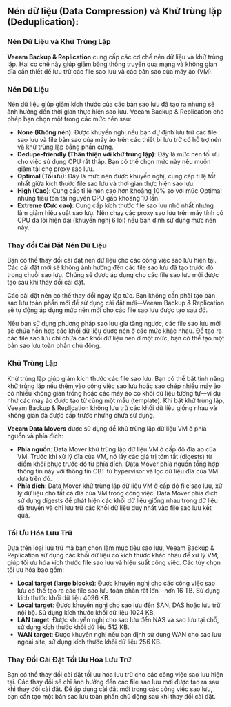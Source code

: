 ## **Nén dữ liệu (Data Compression) và Khử trùng lặp (Deduplication)**:

### Nén Dữ Liệu và Khử Trùng Lặp
**Veeam Backup & Replication** cung cấp các cơ chế nén dữ liệu và khử trùng lặp. Hai cơ chế này giúp giảm băng thông truyền qua mạng và không gian đĩa cần thiết để lưu trữ các file sao lưu và các bản sao của máy ảo (VM).

### Nén Dữ Liệu
Nén dữ liệu giúp giảm kích thước của các bản sao lưu đã tạo ra nhưng sẽ ảnh hưởng đến thời gian thực hiện sao lưu. Veeam Backup & Replication cho phép bạn chọn một trong các mức nén sau:
- **None (Không nén)**: Được khuyến nghị nếu bạn dự định lưu trữ các file sao lưu và file bản sao của máy ảo trên các thiết bị lưu trữ có hỗ trợ nén và khử trùng lặp bằng phần cứng.
- **Dedupe-friendly (Thân thiện với khử trùng lặp)**: Đây là mức nén tối ưu cho việc sử dụng CPU rất thấp. Bạn có thể chọn mức này nếu muốn giảm tải cho proxy sao lưu.
- **Optimal (Tối ưu)**: Đây là mức nén được khuyến nghị, cung cấp tỉ lệ tốt nhất giữa kích thước file sao lưu và thời gian thực hiện sao lưu.
- **High (Cao)**: Cung cấp tỉ lệ nén cao hơn khoảng 10% so với mức Optimal nhưng tiêu tốn tài nguyên CPU gấp khoảng 10 lần.
- **Extreme (Cực cao)**: Cung cấp kích thước file sao lưu nhỏ nhất nhưng làm giảm hiệu suất sao lưu. Nên chạy các proxy sao lưu trên máy tính có CPU đa lõi hiện đại (khuyến nghị 6 lõi) nếu bạn định sử dụng mức nén này.

### Thay đổi Cài Đặt Nén Dữ Liệu
Bạn có thể thay đổi cài đặt nén dữ liệu cho các công việc sao lưu hiện tại. Các cài đặt mới sẽ không ảnh hưởng đến các file sao lưu đã tạo trước đó trong chuỗi sao lưu. Chúng sẽ được áp dụng cho các file sao lưu mới được tạo sau khi thay đổi cài đặt.

Các cài đặt nén có thể thay đổi ngay lập tức. Bạn không cần phải tạo bản sao lưu toàn phần mới để sử dụng cài đặt mới—Veeam Backup & Replication sẽ tự động áp dụng mức nén mới cho các file sao lưu được tạo sau đó.

Nếu bạn sử dụng phương pháp sao lưu gia tăng ngược, các file sao lưu mới sẽ chứa hỗn hợp các khối dữ liệu được nén ở các mức khác nhau. Để tạo ra các file sao lưu chỉ chứa các khối dữ liệu nén ở một mức, bạn có thể tạo một bản sao lưu toàn phần chủ động.

### Khử Trùng Lặp
Khử trùng lặp giúp giảm kích thước các file sao lưu. Bạn có thể bật tính năng khử trùng lặp nếu thêm vào công việc sao lưu hoặc sao chép nhiều máy ảo có nhiều không gian trống hoặc các máy ảo có khối dữ liệu tương tự—ví dụ như các máy ảo được tạo từ cùng một mẫu (template). Khi bật khử trùng lặp, Veeam Backup & Replication không lưu trữ các khối dữ liệu giống nhau và không gian đã được cấp trước nhưng chưa sử dụng.

**Veeam Data Movers** được sử dụng để khử trùng lặp dữ liệu VM ở phía nguồn và phía đích:
- **Phía nguồn**: Data Mover khử trùng lặp dữ liệu VM ở cấp độ đĩa ảo của VM. Trước khi xử lý đĩa của VM, nó lấy các giá trị tóm tắt (digests) từ điểm khôi phục trước đó từ phía đích. Data Mover phía nguồn tổng hợp thông tin này với thông tin CBT từ hypervisor và lọc dữ liệu đĩa của VM dựa trên đó.
- **Phía đích**: Data Mover khử trùng lặp dữ liệu VM ở cấp độ file sao lưu, xử lý dữ liệu cho tất cả đĩa của VM trong công việc. Data Mover phía đích sử dụng digests để phát hiện các khối dữ liệu giống nhau trong dữ liệu đã truyền và chỉ lưu trữ các khối dữ liệu duy nhất vào file sao lưu kết quả.

### Tối Ưu Hóa Lưu Trữ
Dựa trên loại lưu trữ mà bạn chọn làm mục tiêu sao lưu, Veeam Backup & Replication sử dụng các khối dữ liệu có kích thước khác nhau để xử lý VM, giúp tối ưu hóa kích thước file sao lưu và hiệu suất công việc. Các tùy chọn tối ưu hóa bao gồm:
- **Local target (large blocks)**: Được khuyến nghị cho các công việc sao lưu có thể tạo ra các file sao lưu toàn phần rất lớn—hơn 16 TB. Sử dụng kích thước khối dữ liệu 4096 KB.
- **Local target**: Được khuyến nghị cho sao lưu đến SAN, DAS hoặc lưu trữ nội bộ. Sử dụng kích thước khối dữ liệu 1024 KB.
- **LAN target**: Được khuyến nghị cho sao lưu đến NAS và sao lưu tại chỗ, sử dụng kích thước khối dữ liệu 512 KB.
- **WAN target**: Được khuyến nghị nếu bạn định sử dụng WAN cho sao lưu ngoài site, sử dụng kích thước khối dữ liệu 256 KB.

### Thay Đổi Cài Đặt Tối Ưu Hóa Lưu Trữ
Bạn có thể thay đổi cài đặt tối ưu hóa lưu trữ cho các công việc sao lưu hiện tại. Các thay đổi sẽ chỉ ảnh hưởng đến các file sao lưu mới được tạo ra sau khi thay đổi cài đặt. Để áp dụng cài đặt mới trong các công việc sao lưu, bạn cần tạo một bản sao lưu toàn phần chủ động sau khi thay đổi cài đặt.
